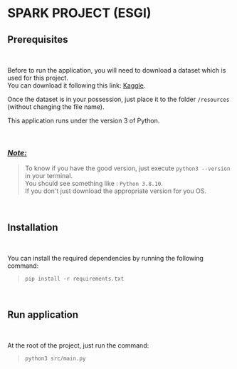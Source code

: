 # **SPARK PROJECT (ESGI)**

## **Prerequisites**

<br>

Before to run the application, you will need to download a dataset which is used for this project. <br>
You can download it following this link: [Kaggle](https://www.kaggle.com/dhruvildave/github-commit-messages-dataset).

Once the dataset is in your possession, just place it to the folder `/resources` (without changing the file name).

This application runs under the version 3 of Python.

<br>

### <u>***Note:***</u> 

> To know if you have the good version, just execute `python3 --version` in your terminal. <br> 
You should see something like : `Python 3.8.10`. <br>
If you don't just download the appropriate version for you OS. 

<br>

## **Installation**

<br>

You can install the required dependencies by running the following command:

> `pip install -r requirements.txt`

<br>


## **Run application**

<br>

At the root of the project, just run the command:
> `python3 src/main.py`
